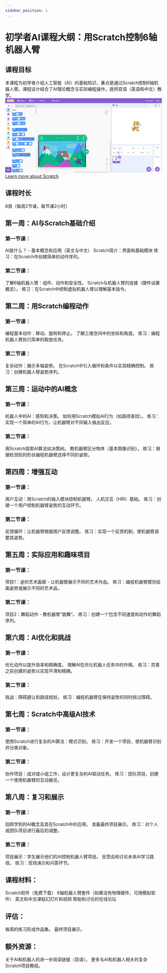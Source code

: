 ```yaml
---
sidebar_position: 1
---
```

# 初学者AI课程大纲：用Scratch控制6轴机器人臂

## 课程目标
本课程为初学者介绍人工智能（AI）的基础知识，重点是通过Scratch控制6轴机器人臂。课程设计结合了AI理论概念与实际编程操作，提供双语（英语和中文）教学。
![scratch screenshot](img/scratch-6axis-arm.png)
[Learn more about Scratch](https://scratch.mit.edu/)

## 课程时长
8周（每周2节课，每节课2小时）

## 第一周：AI与Scratch基础介绍
### 第一节课：
AI是什么？ - 基本概念和应用（英文与中文）
Scratch简介：界面和基础模块
练习：在Scratch中创建简单的动作序列。

### 第二节课：
了解6轴机器人臂：组件、动作和安全性。
Scratch与机器人臂的连接（硬件设置概览）。
练习：在Scratch中控制虚拟机器人臂以理解基本指令。

## 第二周：用Scratch编程动作
### 第一节课：
编程基本动作：移动、旋转和停止。
了解三维空间中的坐标和角度。
练习：编程机器人臂执行简单的取放任务。
### 第二节课：
复杂动作：展示多轴姿势。
在Scratch中引入循环和条件以实现精确控制。
练习：创建机器人臂姿势序列。

## 第三周：运动中的AI概念
### 第一节课：
机器人中的AI：感知和决策。
如何用Scratch模拟AI行为（如路径查找）。
练习：实现一个简单的AI行为，让机器臂对不同输入做出反应。
### 第二节课：
用Scratch探索AI算法如决策树。
教机器臂区分物体（基本图像识别）。
练习：根据检测到的形状编程机器臂选择不同的姿势。

## 第四周：增强互动
### 第一节课：
用户互动：用Scratch的输入模块控制机器臂。
人机交互（HRI）基础。
练习：创建一个用户控制机器臂姿势的互动环节。
### 第二节课：
反馈循环：让机器臂根据用户反馈调整。
练习：实现一个反馈机制，使机器臂调整其姿势。

## 第五周：实际应用和趣味项目
### 第一节课：
项目1：迷你艺术画廊 - 让机器臂展示不同的艺术作品。
练习：编程机器臂模仿绘画姿势或展示不同的艺术品。
### 第二节课：
项目2：舞蹈动作 - 教机器臂“跳舞”。
练习：创建一个包含不同速度和动作的舞蹈序列。

## 第六周：AI优化和挑战
### 第一节课：
优化动作以提升效率和精确度。
理解AI在优化机器人任务中的作用。
练习：完善之前创建的姿势以实现平滑和精确。
### 第二节课：
挑战：障碍避让和路径规划。
练习：编程机器臂在保持姿势的同时绕过障碍。

## 第七周：Scratch中高级AI技术
### 第一节课：
使用Scratch进行复杂的AI算法：模式识别。
练习：开发一个项目，使机器臂识别并分类对象。
### 第二节课：
协作项目：成对或小组工作，设计更复杂的AI驱动任务。
练习：团队项目，创建一个使用机器臂的互动展览。

## 第八周：复习和展示
### 第一节课：
回顾学到的AI概念及其在Scratch中的应用。
准备最终项目展示。
练习：对个人或团队项目进行最后的调整。
### 第二节课：
项目展示：学生展示他们的AI控制机器人臂项目。
反馈会和讨论未来AI学习路径。
练习：现场演示和问答环节。

## 课程材料：
Scratch软件（免费下载）
6轴机器人臂套件（如果没有物理硬件，可用模拟软件）
英文和中文课程幻灯片和视频
帮助和讨论的在线论坛

## 评估：
每周的练习形成作品集。
最终项目展示。

## 额外资源：
关于AI和机器人的进一步阅读链接（双语）。
更多与AI和机器人相关的复杂Scratch项目教程。
